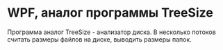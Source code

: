 # WPF, аналог программы TreeSize
Программа аналог TreeSize - анализатор диска. В несколько потоков считать размеры файлов на диске, выводить размеры папок.

